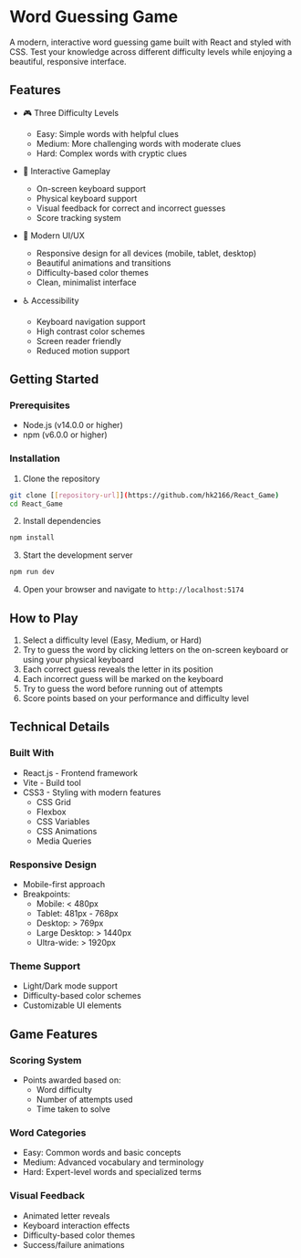 # Word Guessing Game

A modern, interactive word guessing game built with React and styled with CSS. Test your knowledge across different difficulty levels while enjoying a beautiful, responsive interface.

## Features

- 🎮 Three Difficulty Levels
  - Easy: Simple words with helpful clues
  - Medium: More challenging words with moderate clues
  - Hard: Complex words with cryptic clues

- 🎯 Interactive Gameplay
  - On-screen keyboard support
  - Physical keyboard support
  - Visual feedback for correct and incorrect guesses
  - Score tracking system

- 💅 Modern UI/UX
  - Responsive design for all devices (mobile, tablet, desktop)
  - Beautiful animations and transitions
  - Difficulty-based color themes
  - Clean, minimalist interface

- ♿ Accessibility
  - Keyboard navigation support
  - High contrast color schemes
  - Screen reader friendly
  - Reduced motion support

## Getting Started

### Prerequisites
- Node.js (v14.0.0 or higher)
- npm (v6.0.0 or higher)

### Installation

1. Clone the repository
```bash
git clone [[repository-url]](https://github.com/hk2166/React_Game)
cd React_Game
```

2. Install dependencies
```bash
npm install
```

3. Start the development server
```bash
npm run dev
```

4. Open your browser and navigate to `http://localhost:5174`

## How to Play

1. Select a difficulty level (Easy, Medium, or Hard)
2. Try to guess the word by clicking letters on the on-screen keyboard or using your physical keyboard
3. Each correct guess reveals the letter in its position
4. Each incorrect guess will be marked on the keyboard
5. Try to guess the word before running out of attempts
6. Score points based on your performance and difficulty level

## Technical Details

### Built With
- React.js - Frontend framework
- Vite - Build tool
- CSS3 - Styling with modern features
  - CSS Grid
  - Flexbox
  - CSS Variables
  - CSS Animations
  - Media Queries

### Responsive Design
- Mobile-first approach
- Breakpoints:
  - Mobile: < 480px
  - Tablet: 481px - 768px
  - Desktop: > 769px
  - Large Desktop: > 1440px
  - Ultra-wide: > 1920px

### Theme Support
- Light/Dark mode support
- Difficulty-based color schemes
- Customizable UI elements

## Game Features

### Scoring System
- Points awarded based on:
  - Word difficulty
  - Number of attempts used
  - Time taken to solve

### Word Categories
- Easy: Common words and basic concepts
- Medium: Advanced vocabulary and terminology
- Hard: Expert-level words and specialized terms

### Visual Feedback
- Animated letter reveals
- Keyboard interaction effects
- Difficulty-based color themes
- Success/failure animations
